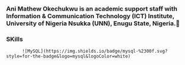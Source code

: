 ### Ani Mathew Okechukwu is an academic support staff with Information & Communication Technology (ICT) Institute, University of Nigeria Nsukka (UNN), Enugu State, Nigeria.👋
### SKills
          ![MySQL](https://img.shields.io/badge/mysql-%2300f.svg?style=for-the-badge&logo=mysql&logoColor=white)
<!--
**KinmatTech/KinmatTech** is a ✨ _special_ ✨ repository because its `README.md` (this file) appears on your GitHub profile.

Here are some ideas to get you started:

- 🔭 I’m currently working on ...
- 🌱 I’m currently learning ...
- 👯 I’m looking to collaborate on ...
- 🤔 I’m looking for help with ...
- 💬 Ask me about ...
- 📫 How to reach me: ...
- 😄 Pronouns: ...
- ⚡ Fun fact: ...
-->
